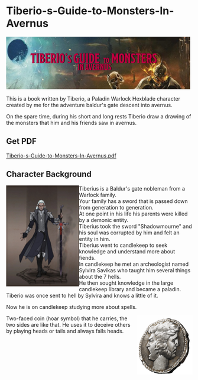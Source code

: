 # Tiberio-s-Guide-to-Monsters-In-Avernus

![](https://github.com/GuiFay/Tiberio-s-Guide-to-Monsters-In-Avernus/blob/master/images/backgrounds/cover.png)

This is a book written by Tiberio, a Paladin Warlock Hexblade character created by me for the adventure baldur's gate descent into avernus.

On the spare time, during his short and long rests Tiberio draw a drawing of the monsters that him and his friends saw in avernus.

## Get PDF
[Tiberio-s-Guide-to-Monsters-In-Avernus.pdf](https://github.com/GuiFay/Tiberio-s-Guide-to-Monsters-In-Avernus/blob/master/versions/Tiberios's%20Guide%20to%20Monsters%20in%20Avernus%20V2.pdf)

## Character Background

<img align="left" width="197" height="273" src="https://github.com/GuiFay/Tiberio-s-Guide-to-Monsters-In-Avernus/blob/master/images/backgrounds/tiberio.png">


Tiberius is a Baldur's gate nobleman from a Warlock family.  
Your family has a sword that is passed down from generation to generation.  
At one point in his life his parents were killed by a demonic entity.  
Tiberius took the sword "Shadowmourne" and his soul was corrupted by him and felt an entity in him.  
Tiberius went to candlekeep to seek knowledge and understand more about fiends.  
In candlekeep he met an archeologist named Sylvira Savikas who taught him several things about the 7 hells.  
He then sought knowledge in the large candlekeep library and became a paladin.  
Tiberio was once sent to hell by Sylvira and knows a little of it.  

Now he is on candlekeep studying more about spells.  






<img align="right" width="150" height="160" src="https://github.com/GuiFay/Tiberio-s-Guide-to-Monsters-In-Avernus/blob/master/images/backgrounds/coin.png">

Two-faced coin (hoar symbol) that he carries, the two sides are like that.
He uses it to deceive others by playing heads or tails and always falls heads.
